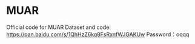 # MUAR
Official code for MUAR
Dataset and code: https://pan.baidu.com/s/1QhHzZ6kq8FsRxnfWJGAKUw 
Password：oqqq
